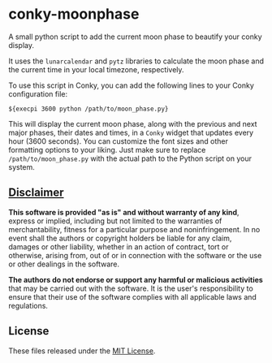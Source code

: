 # conky-moonphase
A small python script to add the current moon phase to beautify your conky display. 

It uses the `lunarcalendar` and `pytz` libraries to calculate the moon phase and the current time in your local timezone, respectively.

To use this script in Conky, you can add the following lines to your Conky configuration file:

```
${execpi 3600 python /path/to/moon_phase.py}
```

This will display the current moon phase, along with the previous and next major phases, their dates and times, in a `Conky` widget that updates every hour (3600 seconds). You can customize the font sizes and other formatting options to your liking. Just make sure to replace `/path/to/moon_phase.py` with the actual path to the Python script on your system.

## [Disclaimer](DISCLAIMER)
**This software is provided "as is" and without warranty of any kind**, express or implied, including but not limited to the warranties of merchantability, fitness for a particular purpose and noninfringement. In no event shall the authors or copyright holders be liable for any claim, damages or other liability, whether in an action of contract, tort or otherwise, arising from, out of or in connection with the software or the use or other dealings in the software.

**The authors do not endorse or support any harmful or malicious activities** that may be carried out with the software. It is the user's responsibility to ensure that their use of the software complies with all applicable laws and regulations.

## License

These files released under the [MIT License](LICENSE).
